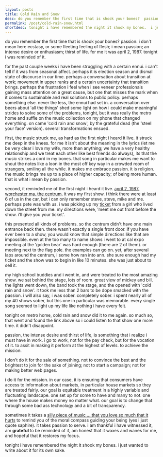 ```yaml
---
layout: posts
title: Cold Rain and Snow
desc: do you remember the first time that is shook your bones?  passion.  i don't mean here ecstasy, or some fleeting feeling of flesh; i mean passion; an intense desire or enthusiasm; thirst of life.  for me it was april 2, 1987. tonight i was reminded of it.
permalink: /post/cold-rain-snow.html
shortdesc: tonight i have remembered the night it shook my bones.  i just wanted to write about it for its own sake.
---
```


do you remember the first time that is shook your bones?  passion.  i don't mean here ecstasy, or some fleeting feeling of flesh; i mean passion; an intense desire or enthusiasm; thirst of life.  for me it was april 2, 1987. tonight i was reminded of it.

for the past couple weeks i have been struggling with a certain ennui.  i can't tell if it was from seasonal affect.  perhaps it is election season and dismal state of discourse in our time.  perhaps a conversation about transition at work; movement in upper ranks and a certain uncertainty that transition brings.  perhaps the frustration i feel when i see veneer professionals gaining mass attention on a great cause, but one that misses the mark when it comes to sustainable and real solutions to public policy.  perhaps something else.  never the less, the ennui had set in.  a conversation over beers about 'all the things' shed some light on how i could make meaningful strides to solve some of the problems, tonight, but it was really the metro home and suffle on the music collection on my phone that changed everything.  on came 'cold rain and snow', by the grateful dead (the 'steel your face' version).  several transformations ensued.

first, the music struck me, as hard as the first night i heard it live.  it struck me deep in the knees.  for me it isn't about the meaning in the lyrics (let me be very clear i love my wife, more than anything; we have a very healthy relationship and we treat each other like best friends do always), its that the music strikes a cord in my bones.  that song in particular makes me want to shout the notes like a loon in the most off key way in a crowded room of strangers, smiling all the while.  it makes me embrace passion.  it is religion.  the music brings me up to a place of higher capacity; of being more human.  that is what i mean by passion.

second, it reminded me of the first night i heard it live.  [april 2, 1987.  worchester ma.  the centrum](https://archive.org/details/gd87-04-02.aud.eD.11804.sbeok.shnf).  it was my first show.  i think there were at least 6 of us in the car, but i can only remember steve, steve, mike and me.  perhaps pete was with us.  i was picking up my [ticket](../images/firstshow.jpg) from a girl who lived down the street from me.  my directions were, 'meet me out front before the show.  i'll give you your ticket'.  

this presented all kinds of problems.  so the centrum didn't have one main entrance back then.  there wasn't exactly a single front door.  if you have ever been to a show, you would know that simple directions like that are impossible.  even at the too many to name shows i went to at cal expo meeting at the 'golden bear' was hard enough (there are 2 of them).  or meeting next to the flag pole.  the examples can go on.  yet, after several laps around the centrum, i some how ran into ann.  she sure enough had my ticket and the show was to begin in like 10 minutes.  she was just about to sell it.

my high school buddies and i went in, and were treated to the most amazing show.  we sat behind the stage, lots of room.  great view of mickey and bill.  the lights went down, the band took the stage, and the opened with 'cold rain and snow'.  it took me less than 2 bars to be dope smacked with the passion.  i will also say, i was sober.  completely sober.  i spent nearly all of my 40 shows sober, but this one in particular was memorable.  every single song seemed to light up my life like nothing i have every felt.

tonight on metro home, cold rain and snow did it to me again.  so much so, that went and found the link above so i could listen to that show one more time.  it didn't disappoint.

passion, the intense desire and thirst of life, is something that i realize i must have in work.  i go to work, not for the pay check, but for the vocation of it.  to assit in making it perform at the highest of levels.  to achieve the mission.

i don't do it for the sale of something. not to convince the best and the brightest to join for the sake of joining; not to start a campaign; not for making better web pages.  

i do it for the mission.  in our case, it is ensuring that consumers have access to information about markets, in particular house markets so they are treated fairly.  our goal is equitable treatment in a highly variable and fluctuating landscape.  one set up for some to have and many to not.  one where the house makes money no matter what.  our goal is to change that through some bad ass technology and a bit of transparency.  

sometimes it takes a [silly piece of music ... that you love so much that it hurts](https://www.youtube.com/watch?v=PZJizD49bwM) to remind you of the moral compass guiding your being (yes i just quote saphire).  it takes passion to serve.  i am thankful i have witnessed it, am **grateful** to be reminded of it, am honest that it waxes and wanes for me, and hopeful that it restores my focus.

tonight i have remembered the night it shook my bones.  i just wanted to write about it for its own sake.
